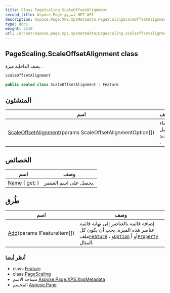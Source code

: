 ```yaml
---
title: Class PageScaling.ScaleOffsetAlignment
second_title: Aspose.Page لمرجع NET API
description: Aspose.Page.XPS.XpsMetadata.PageScalingScaleOffsetAlignment فصل. يصف الداخلية ميزة .
type: docs
weight: 2510
url: /ar/net/aspose.page.xps.xpsmetadata/pagescaling.scaleoffsetalignment/
---
```

## PageScaling.ScaleOffsetAlignment class

يصف الداخلية ميزة .

```csharp
ScaleOffsetAlignment
```

```csharp
public sealed class ScaleOffsetAlignment : Feature
```

## المنشئون

| اسم | وصف |
| --- | --- |
| [ScaleOffsetAlignment](scaleoffsetalignment/)(params ScaleOffsetAlignmentOption[]) | إنشاء مثيل جديد . |

## الخصائص

| اسم | وصف |
| --- | --- |
| [Name](../../aspose.page.xps.xpsmetadata/printticketelement/name/) { get; } | يحصل على اسم العنصر. |

## طُرق

| اسم | وصف |
| --- | --- |
| [Add](../../aspose.page.xps.xpsmetadata/feature/add/)(params IFeatureItem[]) | إضافة قائمة بالعناصر إلى نهاية قائمة عناصر هذه الميزة. يجب أن يكون كل ملف[`Feature`](../feature/) ، و[`Option`](../option/) أو أ[`Property`](../property/) المثال. |

### أنظر أيضا

* class [Feature](../feature/)
* class [PageScaling](../pagescaling/)
* مساحة الاسم [Aspose.Page.XPS.XpsMetadata](../../aspose.page.xps.xpsmetadata/)
* المجسم [Aspose.Page](../../)


